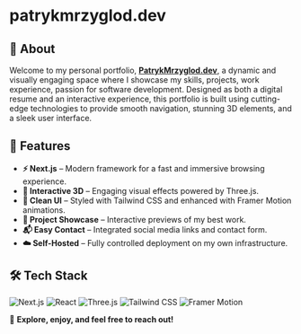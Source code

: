# patrykmrzyglod.dev

## 📌 About
Welcome to my personal portfolio, **[PatrykMrzyglod.dev](https://patrykmrzyglod.dev)**, a dynamic and visually engaging space where I showcase my skills, projects, work experience, passion for software development. Designed as both a digital resume and an interactive experience, this portfolio is built using cutting-edge technologies to provide smooth navigation, stunning 3D elements, and a sleek user interface.

## 🚀 Features

- **⚡ Next.js** – Modern framework for a fast and immersive browsing experience.
- **🎨 Interactive 3D** – Engaging visual effects powered by Three.js.
- **💎 Clean UI** – Styled with Tailwind CSS and enhanced with Framer Motion animations.
- **📂 Project Showcase** – Interactive previews of my best work.
- **📬 Easy Contact** – Integrated social media links and contact form.
- **☁️ Self-Hosted** – Fully controlled deployment on my own infrastructure.

## 🛠 Tech Stack

![Next.js](https://img.shields.io/badge/Next.js-black?style=for-the-badge&logo=next.js&logoColor=white)
![React](https://img.shields.io/badge/React-gray?style=for-the-badge&logo=react&logoColor=61DAFB)
![Three.js](https://img.shields.io/badge/Three.js-000000?style=for-the-badge&logo=three.js&logoColor=white)
![Tailwind CSS](https://img.shields.io/badge/Tailwind%20CSS-0F172A?style=for-the-badge&logo=tailwind-css&logoColor=white)
![Framer Motion](https://img.shields.io/badge/Framer%20Motion-0055FF?style=for-the-badge&logo=framer&logoColor=white)

🚀 **Explore, enjoy, and feel free to reach out!**
